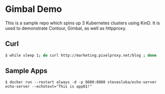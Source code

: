 # Gimbal Demo

 This is a sample repo which spins up 3 Kubernetes clusters using KinD. It is used to demonstrate Contour, Gimbal, as well as httpproxy. 

## Curl 

```bash
$ while sleep 1; do curl http://marketing.pixelproxy.net/blog ; done
```

## Sample Apps

```
$ docker run --restart always -d -p 8080:8080 stevesloka/echo-server echo-server --echotext="This is app01!"
```